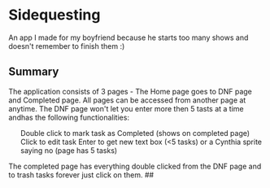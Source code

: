 # Sidequesting 
An app I made for my boyfriend because he starts too many shows and doesn't remember to finish them :)
## Summary 
The application consists of 3 pages - The Home page goes to DNF page and Completed page. All pages can be accessed from another page at anytime.
The DNF page won't let you enter more then 5 tasts at a time andhas the following functionalities:
<ul>
  <l>Double click to mark task as Completed (shows on completed page)</l>
  <l>Click to edit task </l>
  <l>Enter to get new text box (<5 tasks) or a Cynthia sprite saying no (page has 5 tasks)</l>
</ul>
The completed page has everything double clicked from the DNF page and to trash tasks forever just click on them.
## 
